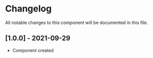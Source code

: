 # Changelog
All notable changes to this component will be documented in this file.

## [1.0.0] - 2021-09-29
- Component created
